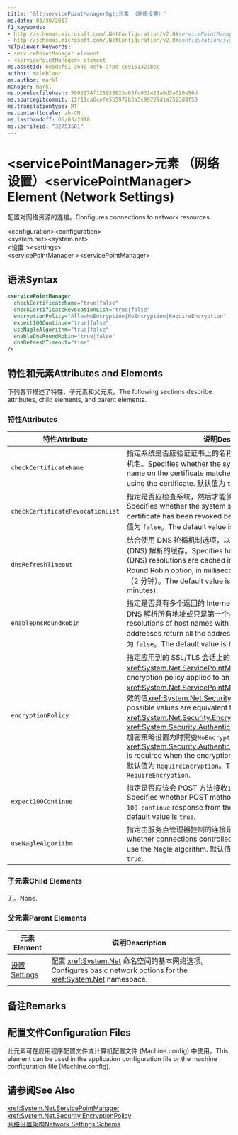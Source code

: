 ```yaml
---
title: '&lt;servicePointManager&gt;元素 （网络设置）'
ms.date: 03/30/2017
f1_keywords:
- http://schemas.microsoft.com/.NetConfiguration/v2.0#servicePointManager
- http://schemas.microsoft.com/.NetConfiguration/v2.0#configuration/system.net/settings/servicePointManager
helpviewer_keywords:
- servicePointManager element
- <servicePointManager> element
ms.assetid: 6e5def51-3646-4ef6-a7bd-c69151321bec
author: mcleblanc
ms.author: markl
manager: markl
ms.openlocfilehash: 5903174f125938923a63fc031421a8d5a020e56d
ms.sourcegitcommit: 11f11ca6cefe555972b3a5c99729d1a7523d8f50
ms.translationtype: MT
ms.contentlocale: zh-CN
ms.lasthandoff: 05/03/2018
ms.locfileid: "32753581"
---
```

# <a name="ltservicepointmanagergt-element-network-settings"></a><span data-ttu-id="8cab2-102">&lt;servicePointManager&gt;元素 （网络设置）</span><span class="sxs-lookup"><span data-stu-id="8cab2-102">&lt;servicePointManager&gt; Element (Network Settings)</span></span>
<span data-ttu-id="8cab2-103">配置对网络资源的连接。</span><span class="sxs-lookup"><span data-stu-id="8cab2-103">Configures connections to network resources.</span></span>  
  
 <span data-ttu-id="8cab2-104">\<configuration></span><span class="sxs-lookup"><span data-stu-id="8cab2-104">\<configuration></span></span>  
<span data-ttu-id="8cab2-105">\<system.net></span><span class="sxs-lookup"><span data-stu-id="8cab2-105">\<system.net></span></span>  
<span data-ttu-id="8cab2-106">\<设置 ></span><span class="sxs-lookup"><span data-stu-id="8cab2-106">\<settings></span></span>  
<span data-ttu-id="8cab2-107">\<servicePointManager ></span><span class="sxs-lookup"><span data-stu-id="8cab2-107">\<servicePointManager></span></span>  
  
## <a name="syntax"></a><span data-ttu-id="8cab2-108">语法</span><span class="sxs-lookup"><span data-stu-id="8cab2-108">Syntax</span></span>  
  
```xml  
<servicePointManager  
  checkCertificateName="true|false"  
  checkCertificateRevocationList="true|false"  
  encryptionPolicy="AllowNoEncryption|NoEncryption|RequireEncryption"  
  expect100Continue="true|false"  
  useNagleAlgorithm="true|false"  
  enableDnsRoundRobin="true|false"  
  dnsRefreshTimeout="time"  
/>  
```  
  
## <a name="attributes-and-elements"></a><span data-ttu-id="8cab2-109">特性和元素</span><span class="sxs-lookup"><span data-stu-id="8cab2-109">Attributes and Elements</span></span>  
 <span data-ttu-id="8cab2-110">下列各节描述了特性、子元素和父元素。</span><span class="sxs-lookup"><span data-stu-id="8cab2-110">The following sections describe attributes, child elements, and parent elements.</span></span>  
  
### <a name="attributes"></a><span data-ttu-id="8cab2-111">特性</span><span class="sxs-lookup"><span data-stu-id="8cab2-111">Attributes</span></span>  
  
|<span data-ttu-id="8cab2-112">**特性**</span><span class="sxs-lookup"><span data-stu-id="8cab2-112">**Attribute**</span></span>|<span data-ttu-id="8cab2-113">**说明**</span><span class="sxs-lookup"><span data-stu-id="8cab2-113">**Description**</span></span>|  
|-------------------|---------------------|  
|`checkCertificateName`|<span data-ttu-id="8cab2-114">指定系统是否应验证证书上的名称与之前使用的证书匹配服务器主机名。</span><span class="sxs-lookup"><span data-stu-id="8cab2-114">Specifies whether the system should verify that the name on the certificate matches the server host name before using the certificate.</span></span> <span data-ttu-id="8cab2-115">默认值为 `true`。</span><span class="sxs-lookup"><span data-stu-id="8cab2-115">The default value is `true`.</span></span>|  
|`checkCertificateRevocationList`|<span data-ttu-id="8cab2-116">指定是否应检查系统，然后才能使用该证书是否已吊销证书。</span><span class="sxs-lookup"><span data-stu-id="8cab2-116">Specifies whether the system should check whether the certificate has been revoked before using the certificate.</span></span> <span data-ttu-id="8cab2-117">默认值为 `false`。</span><span class="sxs-lookup"><span data-stu-id="8cab2-117">The default value is `false`.</span></span>|  
|`dnsRefreshTimeout`|<span data-ttu-id="8cab2-118">结合使用 DNS 轮循机制选项，以毫秒为单位指定时长域名服务 (DNS) 解析的缓存。</span><span class="sxs-lookup"><span data-stu-id="8cab2-118">Specifies how long Domain Name Service (DNS) resolutions are cached in conjunction with the DNS Round Robin option, in milliseconds.</span></span> <span data-ttu-id="8cab2-119">默认值是 120,000 毫秒（2 分钟）。</span><span class="sxs-lookup"><span data-stu-id="8cab2-119">The default value is 120,000 milliseconds (two minutes).</span></span>|  
|`enableDnsRoundRobin`|<span data-ttu-id="8cab2-120">指定是否具有多个返回的 Internet 协议 (IP) 地址名称的主机的 DNS 解析所有地址或只是第一个。</span><span class="sxs-lookup"><span data-stu-id="8cab2-120">Specifies whether DNS resolutions of host names with multiple Internet Protocol (IP) addresses return all the addresses, or just the first one.</span></span> <span data-ttu-id="8cab2-121">默认值为 `false`。</span><span class="sxs-lookup"><span data-stu-id="8cab2-121">The default value is `false`.</span></span>|  
|`encryptionPolicy`|<span data-ttu-id="8cab2-122">指定应用到的 SSL/TLS 会话上的加密策略<xref:System.Net.ServicePointManager>实例。</span><span class="sxs-lookup"><span data-stu-id="8cab2-122">Specifies the encryption policy applied to an SSL/TLS session on a <xref:System.Net.ServicePointManager> instance.</span></span> <span data-ttu-id="8cab2-123">可能的值为等效的值<xref:System.Net.Security.EncryptionPolicy>枚举。</span><span class="sxs-lookup"><span data-stu-id="8cab2-123">The possible values are equivalent to the values for the <xref:System.Net.Security.EncryptionPolicy> enumeration.</span></span> <span data-ttu-id="8cab2-124">使用<xref:System.Security.Authentication.CipherAlgorithmType.Null>加密策略设置为时需要`NoEncryption`。</span><span class="sxs-lookup"><span data-stu-id="8cab2-124">The use of <xref:System.Security.Authentication.CipherAlgorithmType.Null> is required when the encryption policy is set to `NoEncryption`.</span></span> <span data-ttu-id="8cab2-125">默认值为 `RequireEncryption`。</span><span class="sxs-lookup"><span data-stu-id="8cab2-125">The default value is `RequireEncryption`.</span></span>|  
|`expect100Continue`|<span data-ttu-id="8cab2-126">指定是否应该会 POST 方法接收`100-continue`从服务器的响应。</span><span class="sxs-lookup"><span data-stu-id="8cab2-126">Specifies whether POST methods should expect to receive a `100-continue` response from the server.</span></span> <span data-ttu-id="8cab2-127">默认值为 `true`。</span><span class="sxs-lookup"><span data-stu-id="8cab2-127">The default value is `true`.</span></span>|  
|`useNagleAlgorithm`|<span data-ttu-id="8cab2-128">指定由服务点管理器控制的连接是否使用 Nagle 算法。</span><span class="sxs-lookup"><span data-stu-id="8cab2-128">Specifies whether connections controlled by the service point manager use the Nagle algorithm.</span></span> <span data-ttu-id="8cab2-129">默认值为 `true`。</span><span class="sxs-lookup"><span data-stu-id="8cab2-129">The default value is `true`.</span></span>|  
  
### <a name="child-elements"></a><span data-ttu-id="8cab2-130">子元素</span><span class="sxs-lookup"><span data-stu-id="8cab2-130">Child Elements</span></span>  
 <span data-ttu-id="8cab2-131">无。</span><span class="sxs-lookup"><span data-stu-id="8cab2-131">None.</span></span>  
  
### <a name="parent-elements"></a><span data-ttu-id="8cab2-132">父元素</span><span class="sxs-lookup"><span data-stu-id="8cab2-132">Parent Elements</span></span>  
  
|<span data-ttu-id="8cab2-133">**元素**</span><span class="sxs-lookup"><span data-stu-id="8cab2-133">**Element**</span></span>|<span data-ttu-id="8cab2-134">**说明**</span><span class="sxs-lookup"><span data-stu-id="8cab2-134">**Description**</span></span>|  
|-----------------|---------------------|  
|[<span data-ttu-id="8cab2-135">设置</span><span class="sxs-lookup"><span data-stu-id="8cab2-135">Settings</span></span>](../../../../../docs/framework/configure-apps/file-schema/network/settings-element-network-settings.md)|<span data-ttu-id="8cab2-136">配置 <xref:System.Net> 命名空间的基本网络选项。</span><span class="sxs-lookup"><span data-stu-id="8cab2-136">Configures basic network options for the <xref:System.Net> namespace.</span></span>|  
  
## <a name="remarks"></a><span data-ttu-id="8cab2-137">备注</span><span class="sxs-lookup"><span data-stu-id="8cab2-137">Remarks</span></span>  
  
## <a name="configuration-files"></a><span data-ttu-id="8cab2-138">配置文件</span><span class="sxs-lookup"><span data-stu-id="8cab2-138">Configuration Files</span></span>  
 <span data-ttu-id="8cab2-139">此元素可在应用程序配置文件或计算机配置文件 (Machine.config) 中使用。</span><span class="sxs-lookup"><span data-stu-id="8cab2-139">This element can be used in the application configuration file or the machine configuration file (Machine.config).</span></span>  
  
## <a name="see-also"></a><span data-ttu-id="8cab2-140">请参阅</span><span class="sxs-lookup"><span data-stu-id="8cab2-140">See Also</span></span>  
 <xref:System.Net.ServicePointManager>  
 <xref:System.Net.Security.EncryptionPolicy>  
 [<span data-ttu-id="8cab2-141">网络设置架构</span><span class="sxs-lookup"><span data-stu-id="8cab2-141">Network Settings Schema</span></span>](../../../../../docs/framework/configure-apps/file-schema/network/index.md)
